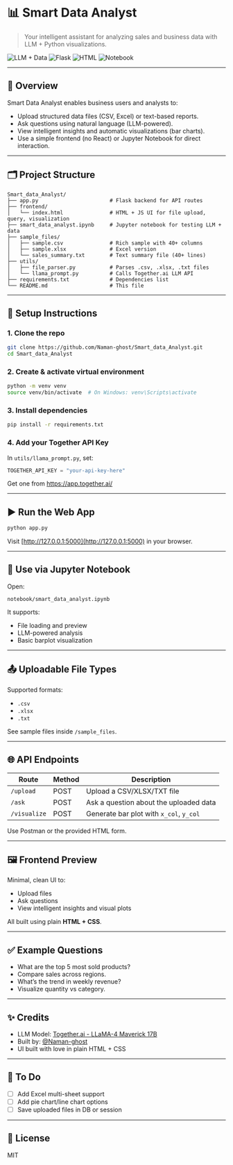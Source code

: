 # 📊 Smart Data Analyst

> Your intelligent assistant for analyzing sales and business data with LLM + Python visualizations.

![LLM + Data](https://img.shields.io/badge/AI-Powered-green?style=flat&logo=OpenAI) ![Flask](https://img.shields.io/badge/Backend-Flask-blue) ![HTML](https://img.shields.io/badge/Frontend-HTML/CSS-yellow) ![Notebook](https://img.shields.io/badge/Notebook-Jupyter-orange)

---

## 🚀 Overview

Smart Data Analyst enables business users and analysts to:
- Upload structured data files (CSV, Excel) or text-based reports.
- Ask questions using natural language (LLM-powered).
- View intelligent insights and automatic visualizations (bar charts).
- Use a simple frontend (no React) or Jupyter Notebook for direct interaction.

---

## 🗂️ Project Structure

```
Smart_data_Analyst/
├── app.py                       # Flask backend for API routes
├── frontend/
│   └── index.html               # HTML + JS UI for file upload, query, visualization
├── smart_data_analyst.ipynb     # Jupyter notebook for testing LLM + data
├── sample_files/
│   ├── sample.csv               # Rich sample with 40+ columns
│   ├── sample.xlsx              # Excel version
│   └── sales_summary.txt        # Text summary file (40+ lines)
├── utils/
│   ├── file_parser.py           # Parses .csv, .xlsx, .txt files
│   └── llama_prompt.py          # Calls Together.ai LLM API
├── requirements.txt             # Dependencies list
└── README.md                    # This file
```

---

## 🔧 Setup Instructions

### 1. Clone the repo

```bash
git clone https://github.com/Naman-ghost/Smart_data_Analyst.git
cd Smart_data_Analyst
```

### 2. Create & activate virtual environment

```bash
python -m venv venv
source venv/bin/activate  # On Windows: venv\Scripts\activate
```

### 3. Install dependencies

```bash
pip install -r requirements.txt
```

### 4. Add your Together API Key

In `utils/llama_prompt.py`, set:

```python
TOGETHER_API_KEY = "your-api-key-here"
```

Get one from https://app.together.ai/

---

## ▶️ Run the Web App

```bash
python app.py
```

Visit [http://127.0.0.1:5000](http://127.0.0.1:5000) in your browser.

---

## 📒 Use via Jupyter Notebook

Open:

```
notebook/smart_data_analyst.ipynb
```

It supports:
- File loading and preview
- LLM-powered analysis
- Basic barplot visualization

---

## 📤 Uploadable File Types

Supported formats:
- `.csv`
- `.xlsx`
- `.txt`

See sample files inside `/sample_files`.

---

## 🌐 API Endpoints

| Route          | Method | Description                                |
|----------------|--------|--------------------------------------------|
| `/upload`      | POST   | Upload a CSV/XLSX/TXT file                 |
| `/ask`         | POST   | Ask a question about the uploaded data     |
| `/visualize`   | POST   | Generate bar plot with `x_col`, `y_col`    |

Use Postman or the provided HTML form.

---

## 🖼️ Frontend Preview

Minimal, clean UI to:
- Upload files
- Ask questions
- View intelligent insights and visual plots

All built using plain **HTML + CSS**.

---

## ✅ Example Questions

- What are the top 5 most sold products?
- Compare sales across regions.
- What’s the trend in weekly revenue?
- Visualize quantity vs category.

---

## ✨ Credits

- LLM Model: [Together.ai - LLaMA-4 Maverick 17B](https://www.together.ai/)
- Built by: [@Naman-ghost](https://github.com/Naman-ghost)
- UI built with love in plain HTML + CSS

---

## 📌 To Do

- [ ] Add Excel multi-sheet support
- [ ] Add pie chart/line chart options
- [ ] Save uploaded files in DB or session

---

## 📜 License

MIT

